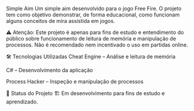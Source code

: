Simple Aim
Um simple aim desenvolvido para o jogo Free Fire. O projeto tem como objetivo demonstrar, de forma educacional, como funcionam alguns conceitos de mira assistida em jogos.

⚠️ Atenção: Este projeto é apenas para fins de estudo e entendimento do público sobre funcionamento de leitura de memória e manipulação de processos. Não é recomendado nem incentivado o uso em partidas online.

🛠 Tecnologias Utilizadas
Cheat Engine – Análise e leitura de memória

C# – Desenvolvimento da aplicação

Process Hacker – Inspeção e manipulação de processos

🚧 Status do Projeto
🏗️ Em desenvolvimento para fins de estudo e aprendizado.
